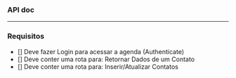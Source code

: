 ### API doc

---

### Requisitos

- [] Deve fazer Login para acessar a agenda (Authenticate)
- [] Deve conter uma rota para: Retornar Dados de um Contato
- [] Deve conter uma rota para: Inserir/Atualizar Contatos
